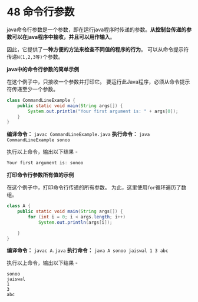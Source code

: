 # 48 命令行参数

java命令行参数是一个参数，即在运行java程序时传递的参数。**从控制台传递的参数可以在java程序中接收，并且可以用作输入**。

因此，它提供了**一种方便的方法来检查不同值的程序的行为**。 可以从命令提示符传递`N(1,2,3等)`个参数。

**java中的命令行参数的简单示例**

在这个例子中，只接收一个参数并打印它。 要运行此Java程序，必须从命令提示符传递至少一个参数。

```  Java
class CommandLineExample {
    public static void main(String args[]) {
        System.out.println("Your first argument is: " + args[0]);
    }
}
```

**编译命令：** `javac CommandLineExample.java`
**执行命令：** `java CommandLineExample sonoo`

执行以上命令，输出以下结果 -

```  Java
Your first argument is: sonoo
```

**打印命令行参数所有值的示例**

在这个例子中，打印命令行传递的所有参数。 为此，这里使用`for`循环遍历了数组。

```  Java
class A {
    public static void main(String args[]) {
        for (int i = 0; i < args.length; i++)
            System.out.println(args[i]);

    }
}
```

**编译命令：** `javac A.java`
**执行命令：** `java A sonoo jaiswal 1 3 abc`

执行以上命令，输出以下结果 -

```shell
sonoo
jaiswal
1
3
abc
```